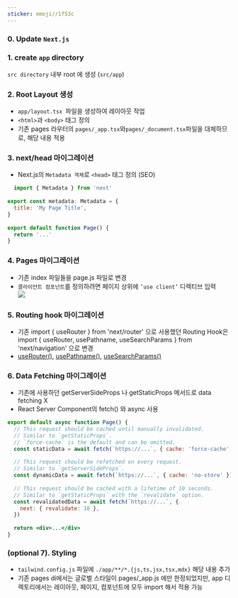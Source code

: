 ```yaml
---
sticker: emoji//1f53c
---
```

### 0. Update `Next.js`
### 1. create `app` directory

`src directory` 내부 root 에 생성 (`src/app`)

### 2. Root Layout 생성

- `app/layout.tsx `파일을 생성하여 레이아웃 작업
- `<html>`과 `<body>` 태그 정의
- 기존 pages 라우터의 `pages/_app.tsx`와` pages/_document.tsx `파일을 대체하므로, 해당 내용 적용

### 3. next/head 마이그레이션

- Next.js의 `Metadata 객체`로 `<head>` 태그 정의 (SEO)

```jsx
  import { Metadata } from 'next'
 
export const metadata: Metadata = {
  title: 'My Page Title',
}
 
export default function Page() {
  return '...'
}
```

### 4. Pages 마이그레이션

- 기존 index 파일들을 page.js 파일로 변경
- `클라이언트 컴포넌트`를 정의하려면 페이지 상위에 `‘use client’` 디렉티브 입력  
    ![](https://velog.velcdn.com/images/khy226/post/154f01b9-2715-47b9-990d-d97ab068155e/image.png)

### 5. Routing hook 마이그레이션

- 기존 import { useRouter } from 'next/router' 으로 사용했던 Routing Hook은 
  import { useRouter, usePathname, useSearchParams } from 'next/navigation' 으로 변경
- [useRouter()](https://nextjs.org/docs/app/api-reference/functions/use-router), [usePathname()](https://nextjs.org/docs/app/api-reference/functions/use-pathname), [useSearchParams()](https://nextjs.org/docs/app/api-reference/functions/use-search-params)

### 6. Data Fetching 마이그레이션

- 기존에 사용하던 getServerSideProps 나 getStaticProps 메서드로 data fetching X
- React Server Component의 fetch() 와 async 사용

```jsx
export default async function Page() {
  // This request should be cached until manually invalidated.
  // Similar to `getStaticProps`.
  // `force-cache` is the default and can be omitted.
  const staticData = await fetch(`https://...`, { cache: 'force-cache' })
 
  // This request should be refetched on every request.
  // Similar to `getServerSideProps`.
  const dynamicData = await fetch(`https://...`, { cache: 'no-store' })
 
  // This request should be cached with a lifetime of 10 seconds.
  // Similar to `getStaticProps` with the `revalidate` option.
  const revalidatedData = await fetch(`https://...`, {
    next: { revalidate: 10 },
  })
 
  return <div>...</div>
}
```

### (optional 7). Styling

- `tailwind.config.js` 파일에 `./app/**/*.{js,ts,jsx,tsx,mdx}` 해당 내용 추가
- 기존 pages di에서는 글로벌 스타일이 pages/_app.js 에만 한정되었지만, app 디렉토리에서는 레이아웃, 페이지, 컴포넌트에 모두 import 해서 적용 가능